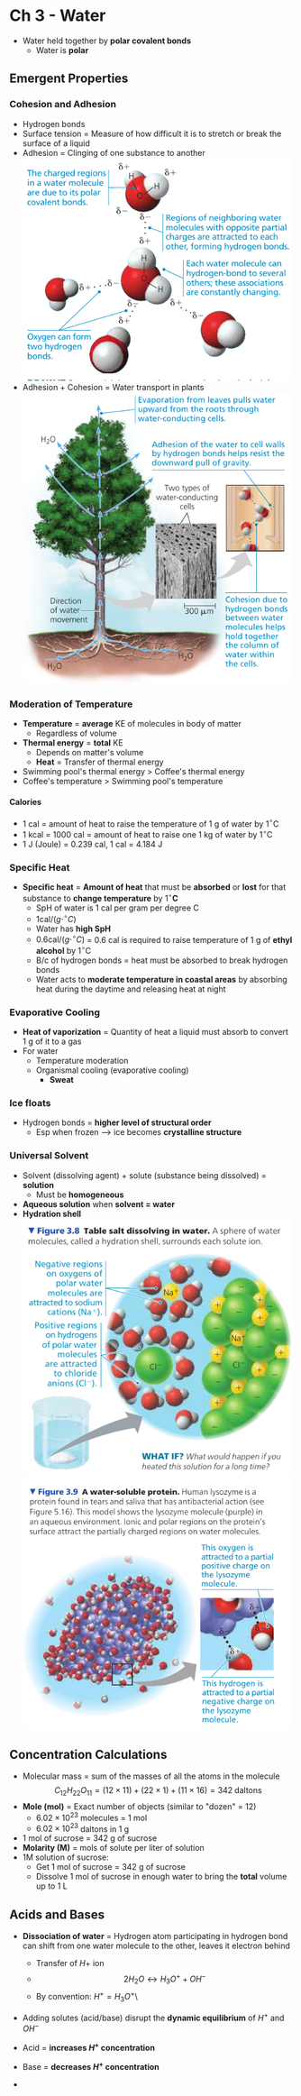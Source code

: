 # Ch 3 - Water
- Water held together by **polar covalent bonds**
	- Water is **polar**

## Emergent Properties

### Cohesion and Adhesion
- Hydrogen bonds
- Surface tension = Measure of how difficult it is to stretch or break the surface of a liquid
- Adhesion = Clinging of one substance to another
![](../../Images/Pasted%20image%2020240115114409.png)
- Adhesion + Cohesion = Water transport in plants
![](../../Images/Pasted%20image%2020240115114506.png)

### Moderation of Temperature
- **Temperature** = **average** KE of molecules in body of matter
	- Regardless of volume
- **Thermal energy** = **total** KE
	- Depends on matter's volume
	- **Heat** = Transfer of thermal energy
- Swimming pool's thermal energy > Coffee's thermal energy
- Coffee's temperature > Swimming pool's temperature

#### Calories
- 1 cal = amount of heat to raise the temperature of 1 g of water by 1$^{\circ}$C
- 1 kcal = 1000 cal = amount of heat to raise one 1 kg of water by 1$^{\circ}$C
- 1 J (Joule) = 0.239 cal, 1 cal = 4.184 J

### Specific Heat
- **Specific heat** = **Amount of heat** that must be **absorbed** or **lost** for that substance to **change temperature** by 1$^{\circ}$**C**
	- SpH of water is 1 cal per gram per degree C
	- $1 \text{cal}/(g\cdot ^{\circ}C)$
	- Water has **high SpH**
	- $0.6 \text{cal}/(g \cdot ^{\circ}C)$ = 0.6 cal is required to raise temperature of 1 g of **ethyl alcohol** by 1$^{\circ}$C
	- B/c of hydrogen bonds = heat must be absorbed to break hydrogen bonds
	- Water acts to **moderate temperature in coastal areas** by absorbing heat during the daytime and releasing heat at night

### Evaporative Cooling
- **Heat of vaporization** = Quantity of heat a liquid must absorb to convert 1 g of it to a gas
- For water
	- Temperature moderation
	- Organismal cooling (evaporative cooling)
		- **Sweat**


### Ice floats
- Hydrogen bonds = **higher level of structural order**
	- Esp when frozen --> ice becomes **crystalline structure**

### Universal Solvent
- Solvent (dissolving agent) + solute (substance being dissolved) = **solution**
	- Must be **homogeneous**
- **Aqueous solution** when **solvent = water**
- **Hydration shell**
![](../../Images/Pasted%20image%2020240115115953.png)
![](../../Images/Pasted%20image%2020240115120024.png)

## Concentration Calculations
- Molecular mass = sum of the masses of all the atoms in the molecule
$$C_{12} H_{22} O_{11} = (12 \times 11) + (22 \times 1) + (11\times 16) = 342\;\text{daltons}$$
- **Mole (mol)** = Exact number of objects (similar to "dozen" = 12)
	- $6.02 \times 10^{23}$ molecules = 1 mol
	- $6.02 \times 10^{23}$ daltons in 1 g
- 1 mol of sucrose = 342 g of sucrose
- **Molarity (M)** = mols of solute per liter of solution
- 1M solution of sucrose:
	- Get 1 mol of sucrose = 342 g of sucrose
	- Dissolve 1 mol of sucrose in enough water to bring the **total** volume up to 1 L


## Acids and Bases
- **Dissociation of water** = Hydrogen atom participating in hydrogen bond can shift from one water molecule to the other, leaves it electron behind
	- Transfer of $H+$ ion
	- $$2 H_2O \leftrightarrow H_3O^+ + OH^-$$
	- By convention: $H^+ = H_3O^+$\
- Adding solutes (acid/base) disrupt the **dynamic equilibrium** of $H^+$ and $OH^-$

- Acid = **increases $H^+$ concentration**
- Base = **decreases $H^+$ concentration**
- 